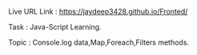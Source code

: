 Live URL Link : https://jaydeep3428.github.io/Fronted/

Task : Java-Script Learning.

Topic : Console.log data,Map,Foreach,Filters methods.
